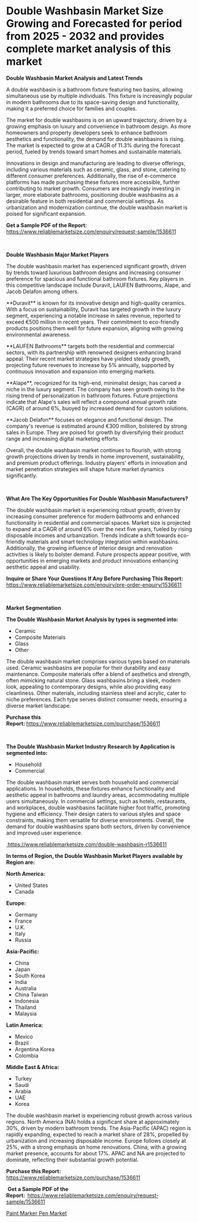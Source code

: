 <p><h1>Double Washbasin Market Size Growing and Forecasted for period from 2025 - 2032 and provides complete market analysis of this market</h1></p><p><strong>Double Washbasin Market Analysis and Latest Trends</strong></p>
<p><p>A double washbasin is a bathroom fixture featuring two basins, allowing simultaneous use by multiple individuals. This fixture is increasingly popular in modern bathrooms due to its space-saving design and functionality, making it a preferred choice for families and couples.</p><p>The market for double washbasins is on an upward trajectory, driven by a growing emphasis on luxury and convenience in bathroom design. As more homeowners and property developers seek to enhance bathroom aesthetics and functionality, the demand for double washbasins is rising. The market is expected to grow at a CAGR of 11.3% during the forecast period, fueled by trends toward smart homes and sustainable materials. </p><p>Innovations in design and manufacturing are leading to diverse offerings, including various materials such as ceramic, glass, and stone, catering to different consumer preferences. Additionally, the rise of e-commerce platforms has made purchasing these fixtures more accessible, further contributing to market growth. Consumers are increasingly investing in larger, more elaborate bathrooms, positioning double washbasins as a desirable feature in both residential and commercial settings. As urbanization and modernization continue, the double washbasin market is poised for significant expansion.</p></p>
<p><strong>Get a Sample PDF of the Report:&nbsp;</strong> <a href="https://www.reliablemarketsize.com/enquiry/request-sample/1536611?utm_campaign=2445&utm_medium=2&utm_source=Github&utm_content=ia&utm_term=05042025&utm_id=double-washbasin">https://www.reliablemarketsize.com/enquiry/request-sample/1536611</a></p>
<p>&nbsp;</p>
<p><strong>Double Washbasin Major Market Players</strong></p>
<p><p>The double washbasin market has experienced significant growth, driven by trends toward luxurious bathroom designs and increasing consumer preference for spacious and functional bathroom fixtures. Key players in this competitive landscape include Duravit, LAUFEN Bathrooms, Alape, and Jacob Delafon among others.</p><p>**Duravit** is known for its innovative design and high-quality ceramics. With a focus on sustainability, Duravit has targeted growth in the luxury segment, experiencing a notable increase in sales revenue, reported to exceed €500 million in recent years. Their commitment to eco-friendly products positions them well for future expansion, aligning with growing environmental awareness.</p><p>**LAUFEN Bathrooms** targets both the residential and commercial sectors, with its partnership with renowned designers enhancing brand appeal. Their recent market strategies have yielded steady growth, projecting future revenues to increase by 5% annually, supported by continuous innovation and expansion into emerging markets.</p><p>**Alape**, recognized for its high-end, minimalist design, has carved a niche in the luxury segment. The company has seen growth owing to the rising trend of personalization in bathroom fixtures. Future projections indicate that Alape's sales will reflect a compound annual growth rate (CAGR) of around 6%, buoyed by increased demand for custom solutions.</p><p>**Jacob Delafon** focuses on elegance and functional design. The company's revenue is estimated around €300 million, bolstered by strong sales in Europe. They are poised for growth by diversifying their product range and increasing digital marketing efforts.</p><p>Overall, the double washbasin market continues to flourish, with strong growth projections driven by trends in home improvement, sustainability, and premium product offerings. Industry players' efforts in innovation and market penetration strategies will shape future market dynamics significantly.</p></p>
<p>&nbsp;</p>
<p><strong>What Are The Key Opportunities For Double Washbasin Manufacturers?</strong></p>
<p><p>The double washbasin market is experiencing robust growth, driven by increasing consumer preference for modern bathrooms and enhanced functionality in residential and commercial spaces. Market size is projected to expand at a CAGR of around 6% over the next five years, fueled by rising disposable incomes and urbanization. Trends indicate a shift towards eco-friendly materials and smart technology integration within washbasins. Additionally, the growing influence of interior design and renovation activities is likely to bolster demand. Future prospects appear positive, with opportunities in emerging markets and product innovations enhancing aesthetic appeal and usability.</p></p>
<p><strong>Inquire or Share Your Questions If Any Before Purchasing This Report:</strong> <a href="https://www.reliablemarketsize.com/enquiry/pre-order-enquiry/1536611?utm_campaign=2445&utm_medium=2&utm_source=Github&utm_content=ia&utm_term=05042025&utm_id=double-washbasin">https://www.reliablemarketsize.com/enquiry/pre-order-enquiry/1536611</a></p>
<p>&nbsp;</p>
<p><strong>Market Segmentation</strong></p>
<p><strong>The Double Washbasin Market Analysis by types is segmented into:</strong></p>
<p><ul><li>Ceramic</li><li>Composite Materials</li><li>Glass</li><li>Other</li></ul></p>
<p><p>The double washbasin market comprises various types based on materials used. Ceramic washbasins are popular for their durability and easy maintenance. Composite materials offer a blend of aesthetics and strength, often mimicking natural stone. Glass washbasins bring a sleek, modern look, appealing to contemporary designs, while also providing easy cleanliness. Other materials, including stainless steel and acrylic, cater to niche preferences. Each type serves distinct consumer needs, ensuring a diverse market landscape.</p></p>
<p><strong>Purchase this Report:&nbsp;</strong><a href="https://www.reliablemarketsize.com/purchase/1536611?utm_campaign=2445&utm_medium=2&utm_source=Github&utm_content=ia&utm_term=05042025&utm_id=double-washbasin">https://www.reliablemarketsize.com/purchase/1536611</a></p>
<p>&nbsp;</p>
<p><strong>The Double Washbasin Market Industry Research by Application is segmented into:</strong></p>
<p><ul><li>Household</li><li>Commercial</li></ul></p>
<p><p>The double washbasin market serves both household and commercial applications. In households, these fixtures enhance functionality and aesthetic appeal in bathrooms and laundry areas, accommodating multiple users simultaneously. In commercial settings, such as hotels, restaurants, and workplaces, double washbasins facilitate higher foot traffic, promoting hygiene and efficiency. Their design caters to various styles and space constraints, making them versatile for diverse environments. Overall, the demand for double washbasins spans both sectors, driven by convenience and improved user experience.</p></p>
<p><a href="https://www.reliablemarketsize.com/double-washbasin-r1536611?utm_campaign=2445&utm_medium=2&utm_source=Github&utm_content=ia&utm_term=05042025&utm_id=double-washbasin">&nbsp;https://www.reliablemarketsize.com/double-washbasin-r1536611</a></p>
<p><strong>In terms of Region, the Double Washbasin Market Players available by Region are:</strong></p>
<p>
    <p> <strong> North America: </strong>
        <ul>
            <li>United States</li>
            <li>Canada</li>
        </ul>
        </p> 
    <p> <strong> Europe: </strong>
        <ul>
            <li>Germany</li>
            <li>France</li>
            <li>U.K.</li>
            <li>Italy</li>
            <li>Russia</li>
        </ul>
        </p> 
    <p> <strong> Asia-Pacific: </strong>
        <ul>
            <li>China</li>
            <li>Japan</li>
            <li>South Korea</li>
            <li>India</li>
            <li>Australia</li>
            <li>China Taiwan</li>
            <li>Indonesia</li>
            <li>Thailand</li>
            <li>Malaysia</li>
        </ul>
        </p> 
    <p> <strong> Latin America: </strong>
        <ul>
            <li>Mexico</li>
            <li>Brazil</li>
            <li>Argentina Korea</li>
            <li>Colombia</li>
        </ul>
        </p> 
    <p> <strong> Middle East & Africa: </strong>
        <ul>
            <li>Turkey</li>
            <li>Saudi</li>
            <li>Arabia</li>
            <li>UAE</li>
            <li>Korea</li>
        </ul>
    </p>
    </p>
<p><p>The double washbasin market is experiencing robust growth across various regions. North America (NA) holds a significant share at approximately 30%, driven by modern bathroom trends. The Asia-Pacific (APAC) region is rapidly expanding, expected to reach a market share of 28%, propelled by urbanization and increasing disposable income. Europe follows closely at 25%, with a strong emphasis on home renovations. China, with a growing market presence, accounts for about 17%. APAC and NA are projected to dominate, reflecting their substantial growth potential.</p></p>
<p><strong>Purchase this Report: </strong><a href="https://www.reliablemarketsize.com/purchase/1536611?utm_campaign=2445&utm_medium=2&utm_source=Github&utm_content=ia&utm_term=05042025&utm_id=double-washbasin">https://www.reliablemarketsize.com/purchase/1536611</a></p>
<p>&nbsp;<strong>Get a Sample PDF of the Report:&nbsp;&nbsp;</strong><a href="https://www.reliablemarketsize.com/enquiry/request-sample/1536611?utm_campaign=2445&utm_medium=2&utm_source=Github&utm_content=ia&utm_term=05042025&utm_id=double-washbasin">https://www.reliablemarketsize.com/enquiry/request-sample/1536611</a></p>
<p><strong></strong></p>
<p><p><a href="https://github.com/leopardmicheal7019/Market-Research-Report-List-1/blob/main/paint-marker-pen-market.md?utm_campaign=2445&utm_medium=2&utm_source=Github&utm_content=ia&utm_term=05042025&utm_id=double-washbasin">Paint Marker Pen Market</a></p></p>